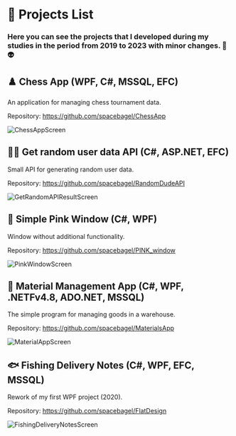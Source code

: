 # 📃 Projects List
### Here you can see the projects that I developed during my studies in the period from 2019 to 2023 with minor changes. 👋👽

## ♟️ Chess App (WPF, C#, MSSQL, EFC)
An application for managing chess tournament data.

Repository: https://github.com/spacebagel/ChessApp

![ChessAppScreen](https://github.com/spacebagel/Projects_Trash/assets/165411846/2446cc98-56cf-4f12-a9ef-cb4edc9761ab)

## 🙍‍♂️ Get random user data API (C#, ASP.NET, EFC)
Small API for generating random user data.

Repository: https://github.com/spacebagel/RandomDudeAPI

![GetRandomAPIResultScreen](https://github.com/spacebagel/Projects_Trash/assets/165411846/4f9391b2-c40d-4828-bd2e-95bb747b944c)

## 🦩 Simple Pink Window (C#, WPF)
Window without additional functionality.

Repository: https://github.com/spacebagel/PINK_window

![PinkWindowScreen](https://github.com/spacebagel/Projects_Trash/assets/165411846/34a5f9c9-e976-4e4d-9200-cf49210c2f2d)

## 🔨 Material Management App (C#, WPF, .NETFv4.8, ADO.NET, MSSQL)
The simple program for managing goods in a warehouse.

Repository: https://github.com/spacebagel/MaterialsApp

![MaterialAppScreen](https://github.com/spacebagel/Projects_Trash/assets/165411846/36d223b2-ae7b-4a09-97b9-6b10b95f57a7)

## 🐟 Fishing Delivery Notes (C#, WPF, EFC, MSSQL)
Rework of my first WPF project (2020).

Repository: https://github.com/spacebagel/FlatDesign

![FishingDeliveryNotesScreen](https://github.com/user-attachments/assets/c264dd8e-8426-4019-abd7-b0f00c40b315)
